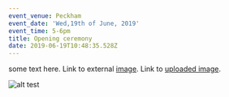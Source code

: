 ```yaml
---
event_venue: Peckham
event_date: 'Wed,19th of June, 2019'
event_time: 5-6pm
title: Opening ceremony
date: 2019-06-19T10:48:35.528Z
---
```

some text here. Link to external [image](http://tuff-studio.com/projects/raw-craft/02.jpg). Link to [uploaded image](https://raw.githubusercontent.com/tuffstudio/cmn/master/static/img/uploads/0011639107_20.jpg).

![alt test](/img/uploads/logo.png "img title")
